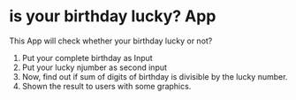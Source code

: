 # is your birthday lucky? App
This App will check whether your birthday lucky or not?
1. Put your complete birthday as Input
2. Put your lucky njumber as second input
3. Now, find out if sum of digits of birthday is divisible by the lucky number.
4. Shown the result to users with some graphics.
